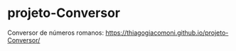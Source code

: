 # projeto-Conversor
Conversor de números romanos: https://thiagogiacomoni.github.io/projeto-Conversor/
